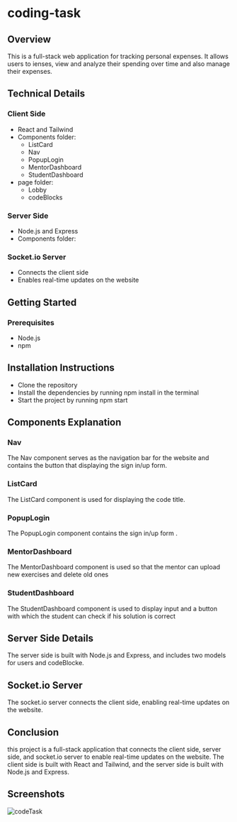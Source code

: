 
# coding-task

## Overview
This is a full-stack web application for tracking personal expenses. It allows users to ienses, view and analyze their spending over time and also manage their expenses.

## Technical Details
### Client Side
- React and Tailwind
- Components folder:
  - ListCard
  - Nav
  - PopupLogin
  - MentorDashboard
  - StudentDashboard
- page folder:
  - Lobby
  - codeBlocks
### Server Side
- Node.js and Express
- Components folder:
###  Socket.io Server
- Connects the client side 
- Enables real-time updates on the website



## Getting Started

### Prerequisites
- Node.js
- npm
## Installation Instructions
- Clone the repository
- Install the dependencies by running npm install in the terminal
- Start the project by running npm start

## Components Explanation

### Nav
The Nav component serves as the navigation bar for the website  and contains the button that displaying the sign in/up form.
### ListCard
The ListCard component is used for displaying the code title.
### PopupLogin
The PopupLogin component contains the sign in/up form .
### MentorDashboard
The MentorDashboard component is used so that the mentor can upload new exercises and delete old ones
### StudentDashboard
The StudentDashboard component is used to display input and a button with which the student can check if his solution is correct

## Server Side Details
The server side is built with Node.js and Express, and includes two models for users and codeBlocke.
## Socket.io Server
The socket.io server connects the client side, enabling real-time updates on the website.

## Conclusion
this project is a full-stack application that connects the client side, server side, and socket.io server to enable real-time updates on the website. The client side is built with React and Tailwind, and the server side is built with Node.js and Express.

## Screenshots



![codeTask](https://user-images.githubusercontent.com/101037019/215886183-577402de-4289-4593-b0b1-f3eeef3e6947.png)
